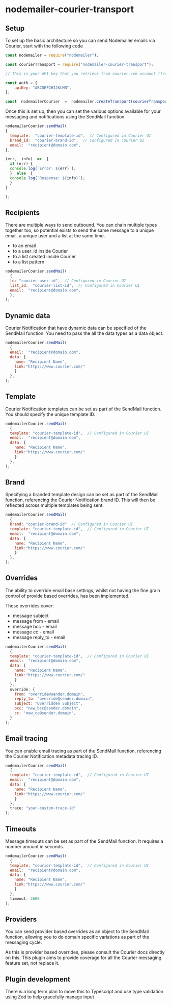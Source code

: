 #  nodemailer-courier-transport

  

##  Setup

  

To set up the basic architecture so you can send Nodemailer emails via Courier, start with the following code

  

```js
const nodemailer = require("nodemailer");

const courierTransport = require("nodemailer-courier-transport");

// This is your API key that you retrieve from courier.com account (free up to 10K monthly sends)

const auth = {
    apiKey: "ABCDEFGHIJKLMN",
};

const  nodemailerCourier  =  nodemailer.createTransport(courierTransport(auth));
```

Once this is set up, then you can set the various options available for your messaging and notifications using the SendMail function.

```js
nodemailerCourier.sendMail(
{
  template:  "courier-template-id",  // Configured in Courier UI
  brand_id:  "courier-brand-id",  // Configured in Courier UI
  email:  "recipient@domain.com",
},

(err,  info)  =>  {
  if (err) {
  console.log(`Error: ${err}`);
  }  else  {
  console.log(`Response: ${info}`);
  }
}

);
```
  
## Recipients

There are multiple ways to send outbound. You can chain multiple types together too, so potential exists to send the same message to a unique email, a unique user and a list at the same time.

 - to an email	
 - to a user_id inside Courier
 - to a list created inside Courier
 - to a list pattern

```js
nodemailerCourier.sendMail(
  {
  to: "courier-user-id",  // Configured in Courier UI
  list_id:  "courier-list-id",  // Configured in Courier UI
  email:  "recipient@domain.com",
  },
);
```



## Dynamic data
Courier Notification that have dynamic data can be specified of the SendMail function. You need to pass the all the data types as a data object.

```js
nodemailerCourier.sendMail(
  {
  email:  "recipient@domain.com",
  data: {
    name: "Recipient Name",
    link:"https://www.courier.com/"
    }
  },
);
```

## Template
Courier Notification templates can be set as part of the SendMail function. You should specify the unique template ID.

```js
nodemailerCourier.sendMail(
  {
  template: "courier-template-id",  // Configured in Courier UI
  email:  "recipient@domain.com",
  data: {
    name: "Recipient Name",
    link:"https://www.courier.com/"
    }
  },
);
```


## Brand
Specifying a branded template design can be set as part of the SendMail function, referencing the Courier Notification brand ID. This will then be reflected across multiple templates being sent.

```js
nodemailerCourier.sendMail(
  {
  brand: "courier-brand-id"  // Configured in Courier UI
  template: "courier-template-id",  // Configured in Courier UI
  email:  "recipient@domain.com",
  data: {
    name: "Recipient Name",
    link:"https://www.courier.com/"
    }
  },
);
```

## Overrides

The ability to override email base settings, whilst not having the fine grain control of provide based overrides, has been implemented.

These overrides cover:

- message subject 
- message from - email
- message bcc - email
- message cc - email
- message reply_to - email


```js
nodemailerCourier.sendMail(
  {
  template: "courier-template-id",  // Configured in Courier UI
  email:  "recipient@domain.com",
  data: {
    name: "Recipient Name",
    link:"https://www.courier.com/"
    }
  },
  override: {
    from: "override@sender.domain",
    reply_to: "override@sender.domain",
    subject: "Overridden Subject",
    bcc: "new_bcc@sender.domain",
    cc: "new_cc@sender.domain",
  }
);
```

## Email tracing
You can enable email tracing as part of the SendMail function, referencing the Courier Notification metadata tracing ID.

```js
nodemailerCourier.sendMail(
  {
  template: "courier-template-id",  // Configured in Courier UI
  email:  "recipient@domain.com",
  data: {
    name: "Recipient Name",
    link:"https://www.courier.com/"
    }
  },
  trace: "your-custom-trace-id"
);
```


## Timeouts
Message timeouts can be set as part of the SendMail function. It requires a number amount in seconds.

```js
nodemailerCourier.sendMail(
  {
  template: "courier-template-id",  // Configured in Courier UI
  email:  "recipient@domain.com",
  data: {
    name: "Recipient Name",
    link:"https://www.courier.com/"
    }
  },
  timeout: 3600
);
```

## Providers

You can send provider based overrides as an object to the SendMail function, allowing you to do domain specific variations as part of the messaging cycle.

As this is provider based overrides, please consult the Courier docs directly on this. This plugin aims to provide coverage for all the Courier messaging feature set, not replace it.

## Plugin development

There is a long term plan to move this to Typescript and use type validation using Zod to help gracefully manage input
